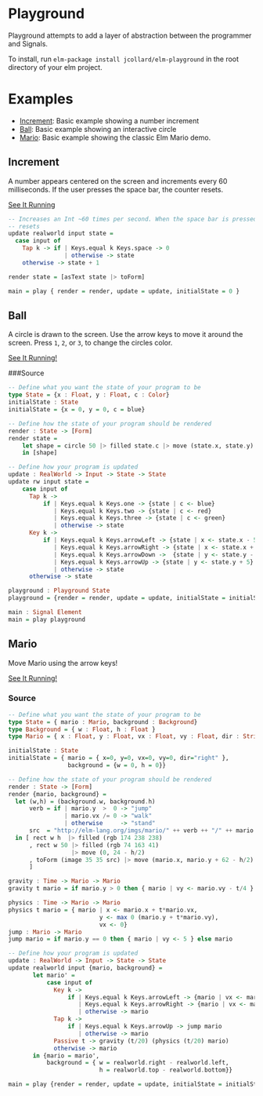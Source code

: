 Playground
==========

Playground attempts to add a layer of abstraction between the programmer and
Signals. 

To install, run `elm-package install jcollard/elm-playground` in the root directory of your elm project.

Examples
========

* [Increment](#increment): Basic example showing a number increment
* [Ball](#ball): Basic example showing an interactive circle
* [Mario](#mario): Basic example showing the classic Elm Mario demo.

## Increment
A number appears centered on the screen and increments every 60 milliseconds. If the user presses the space bar, the counter resets.

[See It Running](http://jcollard.github.io/elm/Playground/Increment.html)

```haskell
-- Increases an Int ~60 times per second. When the space bar is pressed, the Int
-- resets
update realworld input state = 
  case input of
    Tap k -> if | Keys.equal k Keys.space -> 0
                | otherwise -> state
    otherwise -> state + 1

render state = [asText state |> toForm]

main = play { render = render, update = update, initialState = 0 }
```


## Ball
A circle is drawn to the screen. Use the arrow keys to move it around the screen. Press `1`, `2`, or `3`, to change the circles color.

[See It Running!](http://jcollard.github.io/elm/Playground/Demo.html)

###Source
```haskell
-- Define what you want the state of your program to be
type State = {x : Float, y : Float, c : Color}
initialState : State
initialState = {x = 0, y = 0, c = blue}

-- Define how the state of your program should be rendered
render : State -> [Form]
render state = 
    let shape = circle 50 |> filled state.c |> move (state.x, state.y) 
    in [shape]

-- Define how your program is updated
update : RealWorld -> Input -> State -> State
update rw input state = 
    case input of
      Tap k ->
          if | Keys.equal k Keys.one -> {state | c <- blue}
             | Keys.equal k Keys.two -> {state | c <- red}
             | Keys.equal k Keys.three -> {state | c <- green}
             | otherwise -> state
      Key k ->
          if | Keys.equal k Keys.arrowLeft -> {state | x <- state.x - 5}
             | Keys.equal k Keys.arrowRight -> {state | x <- state.x + 5}
             | Keys.equal k Keys.arrowDown ->  {state | y <- state.y - 5}
             | Keys.equal k Keys.arrowUp -> {state | y <- state.y + 5}
             | otherwise -> state
      otherwise -> state

playground : Playground State
playground = {render = render, update = update, initialState = initialState}

main : Signal Element
main = play playground
```

## Mario
Move Mario using the arrow keys!

[See It Running!](http://jcollard.github.io/elm/Playground/Mario.html)

### Source

```haskell
-- Define what you want the state of your program to be
type State = { mario : Mario, background : Background}
type Background = { w : Float, h : Float }
type Mario = { x : Float, y : Float, vx : Float, vy : Float, dir : String}

initialState : State
initialState = { mario = { x=0, y=0, vx=0, vy=0, dir="right" }, 
                 background = {w = 0, h = 0}}

-- Define how the state of your program should be rendered
render : State -> [Form]
render {mario, background} =
  let (w,h) = (background.w, background.h)
      verb = if | mario.y  >  0 -> "jump"
                | mario.vx /= 0 -> "walk"
                | otherwise     -> "stand"
      src  = "http://elm-lang.org/imgs/mario/" ++ verb ++ "/" ++ mario.dir ++ ".gif"
  in [ rect w h  |> filled (rgb 174 238 238)
      , rect w 50 |> filled (rgb 74 163 41)
                  |> move (0, 24 - h/2)
      , toForm (image 35 35 src) |> move (mario.x, mario.y + 62 - h/2)
      ]

gravity : Time -> Mario -> Mario
gravity t mario = if mario.y > 0 then { mario | vy <- mario.vy - t/4 } else mario

physics : Time -> Mario -> Mario
physics t mario = { mario | x <- mario.x + t*mario.vx, 
                          y <- max 0 (mario.y + t*mario.vy),
                          vx <- 0}
jump : Mario -> Mario
jump mario = if mario.y == 0 then { mario | vy <- 5 } else mario

-- Define how your program is updated
update : RealWorld -> Input -> State -> State
update realworld input {mario, background} = 
       let mario' =
           case input of
             Key k ->
                 if | Keys.equal k Keys.arrowLeft -> {mario | vx <- mario.vx - 2, dir <- "left"}
                    | Keys.equal k Keys.arrowRight -> {mario | vx <- mario.vx + 2, dir <- "right"}
                    | otherwise -> mario
             Tap k ->
                 if | Keys.equal k Keys.arrowUp -> jump mario
                    | otherwise -> mario
             Passive t -> gravity (t/20) (physics (t/20) mario)
             otherwise -> mario
       in {mario = mario', 
           background = { w = realworld.right - realworld.left,
                          h = realworld.top - realworld.bottom}}

main = play {render = render, update = update, initialState = initialState}
```
 
